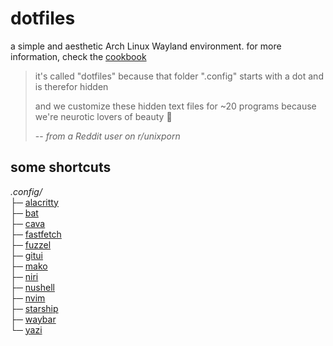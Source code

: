 # dotfiles

a simple and aesthetic Arch Linux Wayland environment. for more information,
check the [cookbook](https://lpnh.io/dotfiles/)

> it's called "dotfiles" because that folder ".config" starts with a dot and is
> therefor hidden
>
> and we customize these hidden text files for ~20 programs because we're
> neurotic lovers of beauty 🤷
>
> -- <cite>from a Reddit user on r/unixporn</cite>

## some shortcuts

*.config/*  
├─ [alacritty](https://github.com/lpnh/dotfiles/tree/main/home/dot_config/alacritty)  
├─ [bat](https://github.com/lpnh/dotfiles/tree/main/home/dot_config/bat)  
├─ [cava](https://github.com/lpnh/dotfiles/tree/main/home/dot_config/cava)  
├─ [fastfetch](https://github.com/lpnh/dotfiles/tree/main/home/dot_config/fastfetch)  
├─ [fuzzel](https://github.com/lpnh/dotfiles/tree/main/home/dot_config/fuzzel)  
├─ [gitui](https://github.com/lpnh/dotfiles/tree/main/home/dot_config/gitui)  
├─ [mako](https://github.com/lpnh/dotfiles/tree/main/home/dot_config/mako)  
├─ [niri](https://github.com/lpnh/dotfiles/tree/main/home/dot_config/niri)  
├─ [nushell](https://github.com/lpnh/dotfiles/tree/main/home/dot_config/nushell)  
├─ [nvim](https://github.com/lpnh/dotfiles/tree/main/home/dot_config/nvim)  
├─ [starship](https://github.com/lpnh/dotfiles/tree/main/home/dot_config/starship)  
├─ [waybar](https://github.com/lpnh/dotfiles/tree/main/home/dot_config/waybar)  
└─ [yazi](https://github.com/lpnh/dotfiles/tree/main/home/dot_config/yazi)
